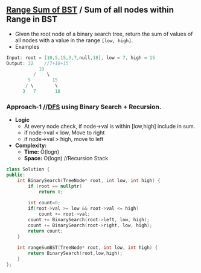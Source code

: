 ## [Range Sum of BST](https://leetcode.com/problems/range-sum-of-bst/) / Sum of all nodes within Range in BST
- Given the root node of a binary search tree, return the sum of values of all nodes with a value in the range `[low, high]`.
- Examples
```c
Input: root = [10,5,15,3,7,null,18], low = 7, high = 15
Output: 32    //7+10+15
            10
          /    \
        5        15
       / \        \
      3   7       18
```

### Approach-1 //[DFS](https://sites.google.com/site/amitinterviewpreparation/data-structures) using Binary Search + Recursion.
- **Logic**
  - At every node check, if node->val is within [low,high] include in sum.
  - if node->val < low, Move to right
  - if node->val > high, move to left
- **Complexity:**
  - **Time:** O(logn)
  - **Space:** O(logn)  //Recursion Stack
```c++
class Solution {
public:
    int BinarySearch(TreeNode* root, int low, int high) {
        if (root == nullptr)
            return 0;
        
        int count=0;
        if(root->val >= low && root->val <= high)
            count += root->val;
        count += BinarySearch(root->left, low, high);
        count += BinarySearch(root->right, low, high);
        return count;
    }
    
    int rangeSumBST(TreeNode* root, int low, int high) {
        return BinarySearch(root,low,high);
    }
};
```

